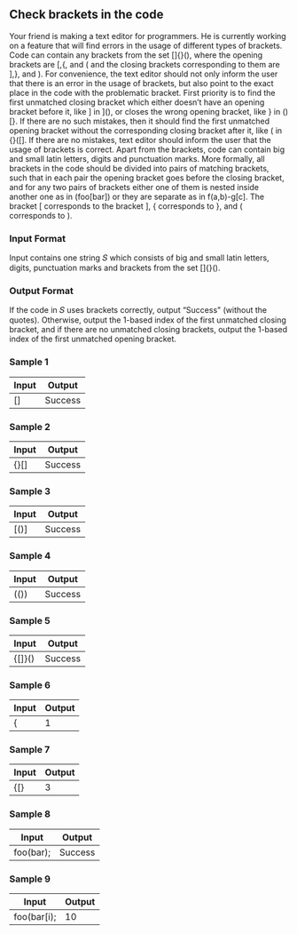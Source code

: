 ## Check brackets in the code
Your friend is making a text editor for programmers. He is currently working on a feature that will
find errors in the usage of different types of brackets. Code can contain any brackets from the set
[]{}(), where the opening brackets are [,{, and ( and the closing brackets corresponding to them
are ],}, and ).
For convenience, the text editor should not only inform the user that there is an error in the usage
of brackets, but also point to the exact place in the code with the problematic bracket. First priority
is to find the first unmatched closing bracket which either doesn’t have an opening bracket before it,
like ] in ](), or closes the wrong opening bracket, like } in ()[}. If there are no such mistakes, then
it should find the first unmatched opening bracket without the corresponding closing bracket after it,
like ( in {}([]. If there are no mistakes, text editor should inform the user that the usage of brackets
is correct.
Apart from the brackets, code can contain big and small latin letters, digits and punctuation marks.
More formally, all brackets in the code should be divided into pairs of matching brackets, such that in
each pair the opening bracket goes before the closing bracket, and for any two pairs of brackets either
one of them is nested inside another one as in (foo[bar]) or they are separate as in f(a,b)-g[c].
The bracket [ corresponds to the bracket ], { corresponds to }, and ( corresponds to ).

### Input Format
Input contains one string 𝑆 which consists of big and small latin letters, digits, punctuation
marks and brackets from the set []{}().

### Output Format
If the code in 𝑆 uses brackets correctly, output “Success" (without the quotes). Otherwise,
output the 1-based index of the first unmatched closing bracket, and if there are no unmatched closing
brackets, output the 1-based index of the first unmatched opening bracket.

### Sample 1
Input | Output
--- | ---
[] | Success

### Sample 2
Input | Output
--- | ---
{}[] | Success

### Sample 3
Input | Output
--- | ---
[()] | Success

### Sample 4
Input | Output
--- | ---
(()) | Success

### Sample 5
Input | Output
--- | ---
{[]}() | Success

### Sample 6
Input | Output
--- | ---
{ | 1

### Sample 7
Input | Output
--- | ---
{[} | 3

### Sample 8
Input | Output
--- | ---
foo(bar); | Success

### Sample 9
Input | Output
--- | ---
foo(bar[i); | 10

